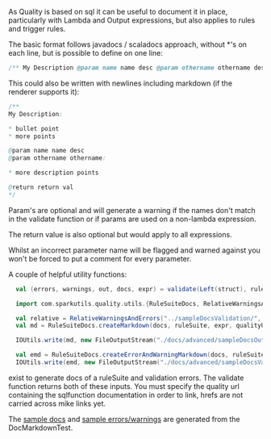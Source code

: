 As Quality is based on sql it can be useful to document it in place, particularly with Lambda and Output expressions, but also applies to rules and trigger rules.

The basic format follows javadocs / scaladocs approach, without *'s on each line, but is possible to define on one line:

```scala
/** My Description @param name name desc @param othername othername desc @return return val*/ 
```

This could also be written with newlines including markdown (if the renderer supports it):

```scala
/** 
My Description:

* bullet point
* more points

@param name name desc 
@param othername othername:

* more description points 

@return return val
*/ 
```

Param's are optional and will generate a warning if the names don't match in the validate function or if params are used on a non-lambda expression.

The return value is also optional but would apply to all expressions.

Whilst an incorrect parameter name will be flagged and warned against you won't be forced to put a comment for every parameter.

A couple of helpful utility functions:
```scala
  val (errors, warnings, out, docs, expr) = validate(Left(struct), ruleSuite)

  import com.sparkutils.quality.utils.{RuleSuiteDocs, RelativeWarningsAndErrors}

  val relative = RelativeWarningsAndErrors("../sampleDocsValidation/", errors, warnings)
  val md = RuleSuiteDocs.createMarkdown(docs, ruleSuite, expr, qualityURLGOESHERE+"/sqlfunctions/", Some(relative))

  IOUtils.write(md, new FileOutputStream("./docs/advanced/sampleDocsOutput.md"))

  val emd = RuleSuiteDocs.createErrorAndWarningMarkdown(docs, ruleSuite, relative.copy( relativePath = "../sampleDocsOutput/"))
  IOUtils.write(emd, new FileOutputStream("./docs/advanced/sampleDocsValidation.md"))
```
exist to generate docs of a ruleSuite and validation errors.  The validate function returns both of these inputs.  You must specify the quality url containing the sqlfunction documentation in order to link, hrefs are not carried across mike links yet. 

The [sample docs](sampleDocsOutput.md) and [sample errors/warnings](sampleDocsValidation.md) are generated from the DocMarkdownTest.